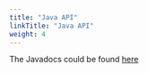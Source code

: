 ```yaml
---
title: "Java API"
linkTitle: "Java API"
weight: 4
---
```


The Javadocs could be found [here](https://avro.apache.org/docs/current/api/java/index.html)